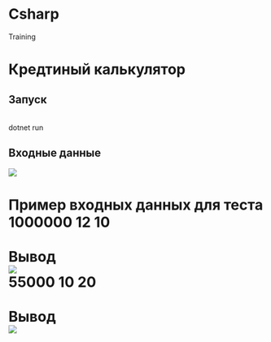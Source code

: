 # Csharp
Training

<h1>Кредтиный калькулятор</h1>
<h2>Запуск</h2></br>
<span>dotnet run</span></br>
<h2>Входные данные</h2>
<image src="https://github.com/vova2plova/Csharp/blob/main/Images/ex00_00.png?raw=true"/>
<h1>Пример входных данных для теста</span></br>
<span>1000000 12 10</span></br>
</br>
<span>Вывод</span></br>
<image src="https://github.com/vova2plova/Csharp/blob/main/Images/ex00_01.png?raw=true"/></br>
<span>55000 10 20</span></br>
</br>
<span>Вывод</span></br>
<image src="https://github.com/vova2plova/Csharp/blob/main/Images/ex00_02.png?raw=true"/>
